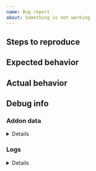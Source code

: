 ```yaml
---
name: Bug report
about: Something is not working
---
```


## Steps to reproduce


## Expected behavior


## Actual behavior


## Debug info

### Addon data
<details><code>
<!-- To get addon data: 
     - Go to the Sidebery settings page - section "Help"
     - Click on the "Debug info" button
     - Copy and paste here, inside the <code> tag
     Note: all URLs, titles and other personal info are skipped. -->
</code></details>

### Logs
<details><code>
<!-- To get logs: 
     - Open DevTools 
       (open this url in new tab: about:devtools-toolbox?id=%7B3c078156-979c-498b-8990-85f7987dd929%7D&type=extension)
     - Navigate to "console" tab,
     - Click on the trash bin icon (at the top-left) to clear console,
     - Then try to reproduce the issue
     - If messages appear, copy and paste them here -->
</code></details>
